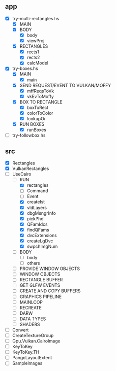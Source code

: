 app
---

* [x] try-multi-rectangles.hs
    + [x] MAIN
    + [x] BODY
        - [x] body
        - [x] viewProj
    + [x] RECTANGLES
        - [x] rects1
        - [x] rects2
        - [x] calcModel
* [x] try-boxes.hs
    + [x] MAIN
        - [x] main
    + [x] SEND REQUEST/EVENT TO VULKAN/MOFFY
        - [x] mffReqsToVk
        - [x] vkEvToMoffy
    + [x] BOX TO RECTANGLE
        - [x] boxToRect
        - [x] colorToColor
        - [x] lookupOr
    + [x] RUN BOXES
        - [x] runBoxes
* [ ] try-followbox.hs

src
---

* [x] Rectangles
* [x] VulkanRectangles
* [ ] UseCairo
    + [ ] RUN
        - [x] rectangles
        - [ ] Command
        - [ ] Event
        - [x] createIst
        - [x] vldLayers
        - [x] dbgMsngrInfo
        - [x] pickPhd
        - [x] QFamIdcs
        - [x] findQFams
        - [x] dvcExtensions
        - [x] createLgDvc
        - [x] swpchImgNum
    + [ ] BODY
        - [ ] body
        - [ ] others
    + [ ] PROVIDE WINDOW OBJECTS
    + [ ] WINDOW OBJECTS
    + [ ] RECTANGLE BUFFER
    + [ ] GET GLFW EVENTS
    + [ ] CREATE AND COPY BUFFERS
    + [ ] GRAPHICS PIPELINE
    + [ ] MAINLOOP
    + [ ] RECREATE
    + [ ] DARW
    + [ ] DATA TYPES
    + [ ] SHADERS
* [ ] Convert
* [ ] CreateTextureGroup
* [ ] Gpu.Vulkan.CairoImage
* [ ] KeyToKey
* [ ] KeyToKey.TH
* [ ] PangoLayoutExtent
* [ ] SampleImages
